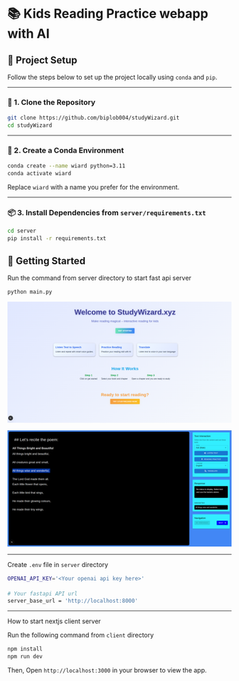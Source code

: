 # 📚 Kids Reading Practice webapp with AI



## 📁 Project Setup

Follow the steps below to set up the project locally using `conda` and `pip`.

---

### 🔧 1. Clone the Repository

```bash
git clone https://github.com/biplob004/studyWizard.git
cd studyWizard
````

---

### 🐍 2. Create a Conda Environment

```bash
conda create --name wiard python=3.11
conda activate wiard
```

Replace `wiard` with a name you prefer for the environment.

---

### 📦 3. Install Dependencies from `server/requirements.txt`

```bash
cd server
pip install -r requirements.txt
```


## 🏁 Getting Started

Run the command from server directory to start fast api server

```bash
python main.py
```



![Landing page](assets/landing-page.png)

![Study page](assets/study-page.png)

---

Create `.env` file in `server` directory

```bash
OPENAI_API_KEY='<Your openai api key here>'

# Your fastapi API url
server_base_url = 'http://localhost:8000'

```

---

How to start nextjs client server

Run the following command from `client` directory

```bash
npm install
npm run dev
```

Then, Open `http://localhost:3000` in your browser to view the app.
